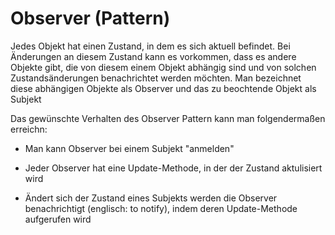 # Observer (Pattern)

Jedes Objekt hat einen Zustand, in dem es sich aktuell befindet. Bei Änderungen an diesem Zustand kann es vorkommen, dass es andere Objekte gibt, die von diesem einem Objekt abhängig sind und von solchen Zustandsänderungen benachrichtet werden möchten. Man bezeichnet diese abhängigen Objekte als Observer und das zu beochtende Objekt als Subjekt

Das gewünschte Verhalten des Observer Pattern kann man folgendermaßen erreichn:

- Man kann Observer bei einem Subjekt "anmelden"

- Jeder Observer hat eine Update-Methode, in der der Zustand aktulisiert wird

- Ändert sich der Zustand eines Subjekts werden die Observer benachrichtigt (englisch: to notify), indem deren Update-Methode aufgerufen wird




